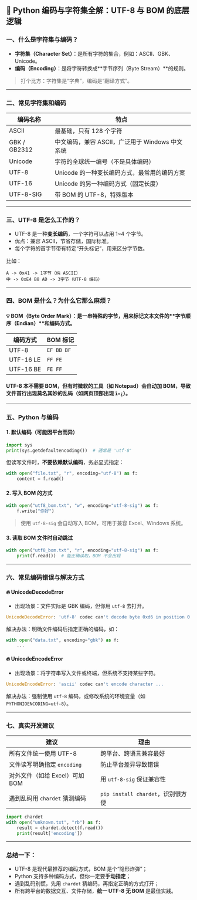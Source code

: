 

## 🧠 Python 编码与字符集全解：UTF-8 与 BOM 的底层逻辑



### 一、什么是字符集与编码？

- **字符集（Character Set）**：是所有字符的集合，例如：ASCII、GBK、Unicode。
- **编码（Encoding）**：是将字符转换成**字节序列（Byte Stream）**的规则。

> 打个比方：字符集是“字典”，编码是“翻译方式”。

---

### 二、常见字符集和编码

| 编码名称 | 特点 |
|----------|------|
| ASCII    | 最基础，只有 128 个字符 |
| GBK / GB2312 | 中文编码，兼容 ASCII，广泛用于 Windows 中文系统 |
| Unicode  | 字符的全球统一编号（不是具体编码） |
| UTF-8    | Unicode 的一种变长编码方式，最常用的编码方案 |
| UTF-16   | Unicode 的另一种编码方式（固定长度） |
| UTF-8-SIG | 带 BOM 的 UTF-8，特殊版本 |

---

### 三、UTF-8 是怎么工作的？

- UTF-8 是一种**变长编码**，一个字符可以占用 1~4 个字节。
- 优点：兼容 ASCII，节省存储，国际标准。
- 每个字符的首字节带有特定“开头标记”，用来区分字节数。

比如：
```text
A -> 0x41 -> 1字节（纯 ASCII）
中 -> 0xE4 B8 AD -> 3字节（UTF-8 编码）
```

---

### 四、BOM 是什么？为什么它那么麻烦？

#### 💡 BOM（Byte Order Mark）：是一串特殊的字节，用来标记文本文件的**字节顺序（Endian）**和编码方式。

| 编码方式 | BOM 标记 |
|----------|----------|
| UTF-8    | `EF BB BF` |
| UTF-16 LE | `FF FE` |
| UTF-16 BE | `FE FF` |

#### UTF-8 本不需要 BOM，但有时**微软的工具（如 Notepad）会自动加 BOM**，导致文件首行出现莫名其妙的乱码（如网页顶部出现 `ï»¿`）。

---

### 五、Python 与编码

#### 1. 默认编码（可能因平台而异）

```python
import sys
print(sys.getdefaultencoding())  # 通常是 'utf-8'
```

但读写文件时，**不要依赖默认编码**，务必显式指定：

```python
with open("file.txt", "r", encoding="utf-8") as f:
    content = f.read()
```

#### 2. 写入 BOM 的方式

```python
with open("utf8_bom.txt", "w", encoding="utf-8-sig") as f:
    f.write("你好")
```

> 使用 `utf-8-sig` 会自动写入 BOM，可用于兼容 Excel、Windows 系统。

#### 3. 读取 BOM 文件时自动跳过

```python
with open("utf8_bom.txt", "r", encoding="utf-8-sig") as f:
    print(f.read())  # 能正确读取，BOM 不会出现
```

---

### 六、常见编码错误与解决方式

#### 🔥 UnicodeDecodeError

- 出现场景：文件实际是 GBK 编码，但你用 `utf-8` 去打开。

```python
UnicodeDecodeError: 'utf-8' codec can't decode byte 0xd6 in position 0
```

解决办法：明确文件编码后指定正确的编码，如：

```python
with open("data.txt", encoding="gbk") as f:
    ...
```

#### 🔥 UnicodeEncodeError

- 出现场景：将字符串写入文件或终端，但系统不支持某些字符。

```python
UnicodeEncodeError: 'ascii' codec can't encode character ...
```

解决办法：强制使用 `utf-8` 编码，或修改系统的环境变量（如 `PYTHONIOENCODING=utf-8`）。

---

### 七、真实开发建议

| 建议 | 理由 |
|------|------|
| 所有文件统一使用 UTF-8 | 跨平台、跨语言兼容最好 |
| 文件读写明确指定 `encoding` | 防止平台差异导致错误 |
| 对外文件（如给 Excel）可加 BOM | 用 `utf-8-sig` 保证兼容性 |
| 遇到乱码用 `chardet` 猜测编码 | `pip install chardet`，识别很方便 |

```python
import chardet
with open("unknown.txt", "rb") as f:
    result = chardet.detect(f.read())
    print(result['encoding'])
```

---

### 总结一下：

- UTF-8 是现代最推荐的编码方式，BOM 是个“隐形炸弹”；
- Python 支持多种编码方式，但你一定要**手动指定**；
- 遇到乱码别慌，先用 `chardet` 猜编码，再指定正确的方式打开；
- 所有跨平台的数据交互、文件存储，**统一 UTF-8 无 BOM** 是最佳实践。

